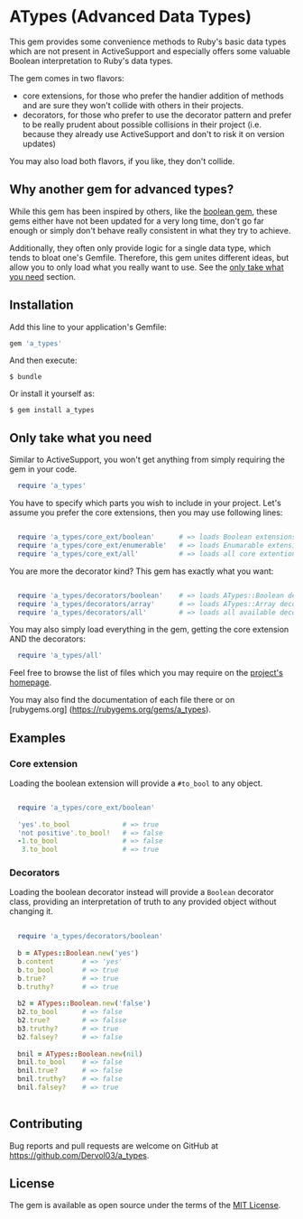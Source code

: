 # ATypes (Advanced Data Types)

This gem provides some convenience methods to Ruby's basic data types which 
are not present in ActiveSupport and especially offers some valuable Boolean 
interpretation to Ruby's data types.

The gem comes in two flavors:
  - core extensions, for those who prefer the handier addition of methods and
    are sure they won't collide with others in their projects.
  - decorators, for those who prefer to use the decorator pattern and prefer 
    to be really prudent about possible collisions in their project (i.e. 
    because they already use ActiveSupport and don't to risk it on version 
    updates)

You may also load both flavors, if you like, they don't collide.

## Why another gem for advanced types?

While this gem has been inspired by others, like the [boolean 
gem](https://rubygems.org/gems/boolean), these gems either have not been 
updated for a very long time, don't go far enough or simply don't behave 
really consistent in what they try to achieve.

Additionally, they often only provide logic for a single data type, which 
tends to bloat one's Gemfile. Therefore, this gem unites different ideas, but
 allow you to only load what you really want to use. See the [only take what 
 you need](#only-take-what-you-need) section.


## Installation

Add this line to your application's Gemfile:

```ruby
gem 'a_types'
```

And then execute:

    $ bundle

Or install it yourself as:

    $ gem install a_types

## Only take what you need

Similar to ActiveSupport, you won't get anything from simply requiring the 
gem in your code.

```ruby
  require 'a_types'
```

You have to specify which parts you wish to include in your project. Let's 
assume you prefer the core extensions, then you may use following lines:

```ruby

  require 'a_types/core_ext/boolean'      # => loads Boolean extensions
  require 'a_types/core_ext/enumerable'   # => loads Enumarable extensions
  require 'a_types/core_ext/all'          # => loads all core extentions
```

You are more the decorator kind? This gem has exactly what you want:

```ruby

  require 'a_types/decorators/boolean'    # => loads ATypes::Boolean decorator
  require 'a_types/decorators/array'      # => loads ATypes::Array decorator
  require 'a_types/decorators/all'        # => loads all available decorators
```

You may also simply load everything in the gem, getting the core extension 
AND the decorators:

```ruby
  require 'a_types/all'
```  
    
    
Feel free to browse the list of files which you may require on the [project's 
homepage](https://github.com/Dervol03/a_types/tree/master/lib).

You may also find the documentation of each file there or on [rubygems.org]
(https://rubygems.org/gems/a_types).


## Examples

### Core extension

Loading the boolean extension will provide a `#to_bool` to any object.

```ruby

  require 'a_types/core_ext/boolean'
  
  'yes'.to_bool             # => true
  'not positive'.to_bool!   # => false
  -1.to_bool                # => false
   3.to_bool                # => true
```
   
### Decorators
   
Loading the boolean decorator instead will provide a `Boolean` decorator 
class, providing an interpretation of truth to any provided object without 
changing it.

```ruby
   
  require 'a_types/decorators/boolean'
  
  b = ATypes::Boolean.new('yes')
  b.content       # => 'yes'
  b.to_bool       # => true
  b.true?         # => true
  b.truthy?       # => true
  
  b2 = ATypes::Boolean.new('false')
  b2.to_bool      # => false
  b2.true?        # => falsse
  b3.truthy?      # => true
  b2.falsey?      # => false   
  
  bnil = ATypes::Boolean.new(nil)
  bnil.to_bool    # => false
  bnil.true?      # => false
  bnil.truthy?    # => false
  bnil.falsey?    # => true
    
```

## Contributing

Bug reports and pull requests are welcome on GitHub at https://github.com/Dervol03/a_types.


## License

The gem is available as open source under the terms of the [MIT License](http://opensource.org/licenses/MIT).

